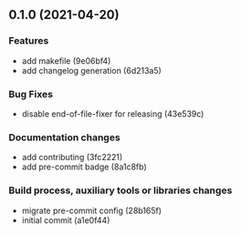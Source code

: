 
<a name="0.1.0"></a>
## 0.1.0 (2021-04-20)

### Features

* add makefile (9e06bf4)
* add changelog generation (6d213a5)

### Bug Fixes

* disable end-of-file-fixer for releasing (43e539c)

### Documentation changes

* add contributing (3fc2221)
* add pre-commit badge (8a1c8fb)

### Build process, auxiliary tools or libraries changes

* migrate pre-commit config (28b165f)
* initial commit (a1e0f44)

